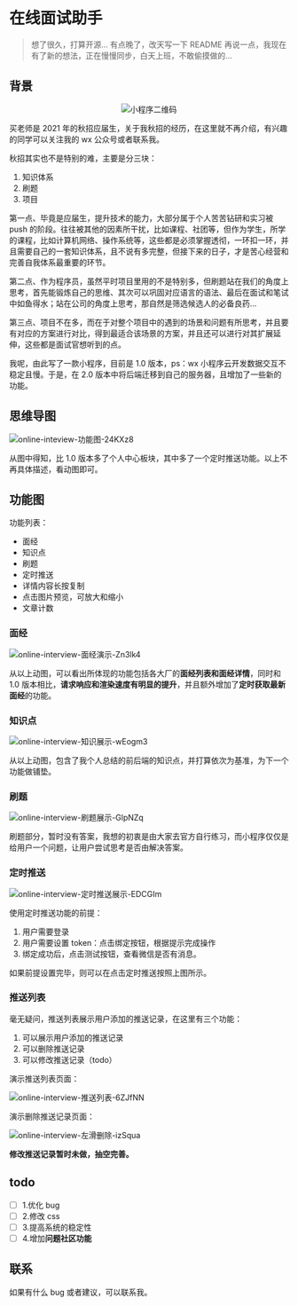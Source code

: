 # 在线面试助手

> 想了很久，打算开源...
> 有点晚了，改天写一下 README
> 再说一点，我现在有了新的想法，正在慢慢同步，白天上班，不敢偷摸做的...

## 背景

<div align='center'><img src='https://imgs.heiye.site/blog/online-interview-qr.jpg' alt='小程序二维码'/> </div>

买老师是 2021 年的秋招应届生，关于我秋招的经历，在这里就不再介绍，有兴趣的同学可以关注我的 wx 公众号或者联系我。

秋招其实也不是特别的难，主要是分三块：

1. 知识体系
2. 刷题
3. 项目

第一点、毕竟是应届生，提升技术的能力，大部分属于个人苦苦钻研和实习被 push 的阶段。往往被其他的因素所干扰，比如课程、社团等，但作为学生，所学的课程，比如计算机网络、操作系统等，这些都是必须掌握透彻，一环扣一环，并且需要自己的一套知识体系，且不说有多完整，但接下来的日子，才是苦心经营和完善自我体系最重要的环节。

第二点、作为程序员，虽然平时项目里用的不是特别多，但刷题站在我们的角度上思考，首先能锻炼自己的思维、其次可以巩固对应语言的语法、最后在面试和笔试中如鱼得水；站在公司的角度上思考，那自然是筛选候选人的必备良药...

第三点、项目不在多，而在于对整个项目中的遇到的场景和问题有所思考，并且要有对应的方案进行对比，得到最适合该场景的方案，并且还可以进行对其扩展延伸，这些都是面试官想听到的点。

我呢，由此写了一款小程序，目前是 1.0 版本，ps：wx 小程序云开发数据交互不稳定且慢。于是，在 2.0 版本中将后端迁移到自己的服务器，且增加了一些新的功能。

## 思维导图

![online-inteview-功能图-24KXz8](https://imgs.dreamcat.ink/uPic/online-inteview-功能图-24KXz8.png)

从图中得知，比 1.0 版本多了个人中心板块，其中多了一个定时推送功能。以上不再具体描述，看动图即可。

## 功能图

功能列表：

- 面经
- 知识点
- 刷题
- 定时推送
- 详情内容长按复制
- 点击图片预览，可放大和缩小
- 文章计数

### 面经

![online-interview-面经演示-Zn3lk4](http://imgs.dreamcat.ink/uPic/online-interview-面经演示-Zn3lk4.gif)

从以上动图，可以看出所体现的功能包括各大厂的**面经列表和面经详情**，同时和 1.0 版本相比，**请求响应和渲染速度有明显的提升**，并且额外增加了**定时获取最新面经**的功能。

### 知识点

![online-interview-知识展示-wEogm3](http://imgs.dreamcat.ink/uPic/online-interview-知识展示-wEogm3.gif)

从以上动图，包含了我个人总结的前后端的知识点，并打算依次为基准，为下一个功能做铺垫。

### 刷题

![online-interview-刷题展示-GlpNZq](http://imgs.dreamcat.ink/uPic/online-interview-刷题展示-GlpNZq.gif)

刷题部分，暂时没有答案，我想的初衷是由大家去官方自行练习，而小程序仅仅是给用户一个问题，让用户尝试思考是否由解决答案。

### 定时推送

![online-interview-定时推送展示-EDCGIm](http://imgs.dreamcat.ink/uPic/online-interview-定时推送展示-EDCGIm.gif)

使用定时推送功能的前提：

1. 用户需要登录
2. 用户需要设置 token：点击绑定按钮，根据提示完成操作
3. 绑定成功后，点击测试按钮，查看微信是否有消息。

如果前提设置完毕，则可以在点击定时推送按照上图所示。

### 推送列表

毫无疑问，推送列表展示用户添加的推送记录，在这里有三个功能：

1. 可以展示用户添加的推送记录
2. 可以删除推送记录
3. 可以修改推送记录（todo）

演示推送列表页面：

![online-interview-推送列表-6ZJfNN](https://imgs.dreamcat.ink/uPic/online-interview-推送列表-6ZJfNN.png)

演示删除推送记录页面：

![online-interview-左滑删除-izSqua](https://imgs.dreamcat.ink/uPic/online-interview-左滑删除-izSqua.png)

**修改推送记录暂时未做，抽空完善。**

## todo

- [ ] 1.优化 bug
- [ ] 2.修改 css
- [ ] 3.提高系统的稳定性
- [ ] 4.增加**问题社区功能**

## 联系

如果有什么 bug 或者建议，可以联系我。
